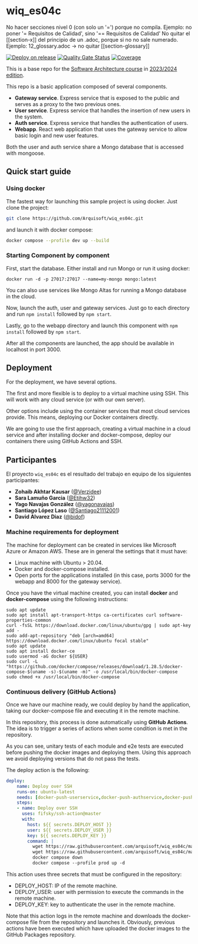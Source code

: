 # wiq_es04c

No hacer secciones nivel 0 (con solo un '=') porque no compila.
Ejemplo: no poner '= Requisitos de Calidad', sino '== Requisitos de Calidad'
No quitar el [[section-x]] del principio de un .adoc, porque si no no sale numerado.
Ejemplo: 12_glossary.adoc -> no quitar [[section-glossary]]

[![Deploy on release](https://github.com/Arquisoft/wiq_es04c/actions/workflows/release.yml/badge.svg)](https://github.com/Arquisoft/wiq_es04c/actions/workflows/release.yml)
[![Quality Gate Status](https://sonarcloud.io/api/project_badges/measure?project=Arquisoft_wiq_es04c&metric=alert_status)](https://sonarcloud.io/summary/new_code?id=Arquisoft_wiq_es04c)
[![Coverage](https://sonarcloud.io/api/project_badges/measure?project=Arquisoft_wiq_es04c&metric=coverage)](https://sonarcloud.io/summary/new_code?id=Arquisoft_wiq_es04c)

This is a base repo for the [Software Architecture course](http://arquisoft.github.io/) in [2023/2024 edition](https://arquisoft.github.io/course2324.html). 

This repo is a basic application composed of several components.

- **Gateway service**. Express service that is exposed to the public and serves as a proxy to the two previous ones.
- **User service**. Express service that handles the insertion of new users in the system.
- **Auth service**. Express service that handles the authentication of users.
- **Webapp**. React web application that uses the gateway service to allow basic login and new user features.

Both the user and auth service share a Mongo database that is accessed with mongoose.

## Quick start guide

### Using docker

The fastest way for launching this sample project is using docker. Just clone the project:

```sh
git clone https://github.com/Arquisoft/wiq_es04c.git
```

and launch it with docker compose:

```sh
docker compose --profile dev up --build
```

### Starting Component by component

First, start the database. Either install and run Mongo or run it using docker:

```docker run -d -p 27017:27017 --name=my-mongo mongo:latest```

You can also use services like Mongo Altas for running a Mongo database in the cloud.

Now, launch the auth, user and gateway services. Just go to each directory and run `npm install` followed by `npm start`.

Lastly, go to the webapp directory and launch this component with `npm install` followed by `npm start`.

After all the components are launched, the app should be available in localhost in port 3000.

## Deployment

For the deployment, we have several options. 

The first and more flexible is to deploy to a virtual machine using SSH. This will work with any cloud service (or with our own server). 

Other options include using the container services that most cloud services provide. This means, deploying our Docker containers directly. 

We are going to use the first approach, creating a virtual machine in a cloud service and after installing docker and docker-compose, deploy our containers there using GitHub Actions and SSH.

## Participantes

El proyecto `wiq_es04c` es el resultado del trabajo en equipo de los siguientes participantes:

- **Zohaib Akhtar Kausar** ([@Verzidee](https://github.com/Verzidee)) 
- **Sara Lamuño Garcia** ([@Etihw32](https://github.com/Etihw32))
- **Yago Navajas González** ([@yagonavajas](https://github.com/yagonavajas))
- **Santiago López Laso** ([@Santiago21112001](https://github.com/Santiago21112001))
- **David Alvarez Diaz** ([@bidof](https://github.com/bidof))



### Machine requirements for deployment

The machine for deployment can be created in services like Microsoft Azure or Amazon AWS. These are in general the settings that it must have:

- Linux machine with Ubuntu > 20.04.
- Docker and docker-compose installed.
- Open ports for the applications installed (in this case, ports 3000 for the webapp and 8000 for the gateway service).

Once you have the virtual machine created, you can install **docker** and **docker-compose** using the following instructions:

```ssh
sudo apt update
sudo apt install apt-transport-https ca-certificates curl software-properties-common
curl -fsSL https://download.docker.com/linux/ubuntu/gpg | sudo apt-key add -
sudo add-apt-repository "deb [arch=amd64] https://download.docker.com/linux/ubuntu focal stable"
sudo apt update
sudo apt install docker-ce
sudo usermod -aG docker ${USER}
sudo curl -L "https://github.com/docker/compose/releases/download/1.28.5/docker-compose-$(uname -s)-$(uname -m)" -o /usr/local/bin/docker-compose
sudo chmod +x /usr/local/bin/docker-compose
```

### Continuous delivery (GitHub Actions)

Once we have our machine ready, we could deploy by hand the application, taking our docker-compose file and executing it in the remote machine. 

In this repository, this process is done automatically using **GitHub Actions**. The idea is to trigger a series of actions when some condition is met in the repository. 

As you can see, unitary tests of each module and e2e tests are executed before pushing the docker images and deploying them. Using this approach we avoid deploying versions that do not pass the tests.

The deploy action is the following:

```yml
deploy:
    name: Deploy over SSH
    runs-on: ubuntu-latest
    needs: [docker-push-userservice,docker-push-authservice,docker-push-gatewayservice,docker-push-webapp]
    steps:
    - name: Deploy over SSH
      uses: fifsky/ssh-action@master
      with:
        host: ${{ secrets.DEPLOY_HOST }}
        user: ${{ secrets.DEPLOY_USER }}
        key: ${{ secrets.DEPLOY_KEY }}
        command: |
          wget https://raw.githubusercontent.com/arquisoft/wiq_es04c/master/docker-compose-deploy.yml -O docker-compose.yml
          wget https://raw.githubusercontent.com/arquisoft/wiq_es04c/master/.env -O .env
          docker compose down
          docker compose --profile prod up -d
```

This action uses three secrets that must be configured in the repository:
- DEPLOY_HOST: IP of the remote machine.
- DEPLOY_USER: user with permission to execute the commands in the remote machine.
- DEPLOY_KEY: key to authenticate the user in the remote machine.

Note that this action logs in the remote machine and downloads the docker-compose file from the repository and launches it. Obviously, previous actions have been executed which have uploaded the docker images to the GitHub Packages repository.

